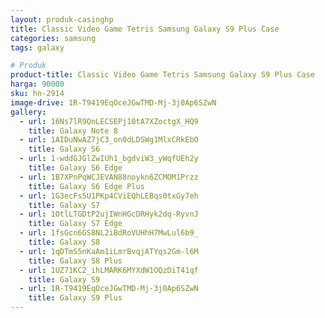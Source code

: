 ```yaml
---
layout: produk-casinghp
title: Classic Video Game Tetris Samsung Galaxy S9 Plus Case
categories: samsung
tags: galaxy

# Produk
product-title: Classic Video Game Tetris Samsung Galaxy S9 Plus Case
harga: 90000
sku: hn-2914
image-drive: 1R-T9419EqOceJGwTMD-Mj-3j0Ap6SZwN
gallery:
  - url: 16Ns7lR9QnLECSEPj10tA7XZoctgX_HQ9
    title: Galaxy Note 8
  - url: 1AIDuNwAZ7jC3_on0dLDSWg1MlxCRkEbO
    title: Galaxy S6
  - url: 1-wddGJGlZwIUh1_bgdviW3_yWqfUEh2y
    title: Galaxy S6 Edge
  - url: 1B7XPnPqWCJEVAN88noykn6ZCMOM1Przz
    title: Galaxy S6 Edge Plus
  - url: 1G3ecFs5U1PKp4CViEQhLEBqs0txGy7eh
    title: Galaxy S7
  - url: 1OtlLTGDtP2ujIWnHGcDRHyk2dq-RyvnJ
    title: Galaxy S7 Edge
  - url: 1fsGcn6GS8NL2iBdRoVUHhH7MwLul6b9_
    title: Galaxy S8
  - url: 1qDTmS5nKaAm1iLmrBvqjATYqs2Gm-l6M
    title: Galaxy S8 Plus
  - url: 1UZ71KC2_ihLMARK6MYXdW1OQzDiT41qf
    title: Galaxy S9
  - url: 1R-T9419EqOceJGwTMD-Mj-3j0Ap6SZwN
    title: Galaxy S9 Plus
---
```

